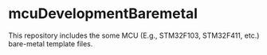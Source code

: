 # mcuDevelopmentBaremetal
This repository includes the some MCU (E.g., STM32F103, STM32F411, etc.) bare-metal template files.
